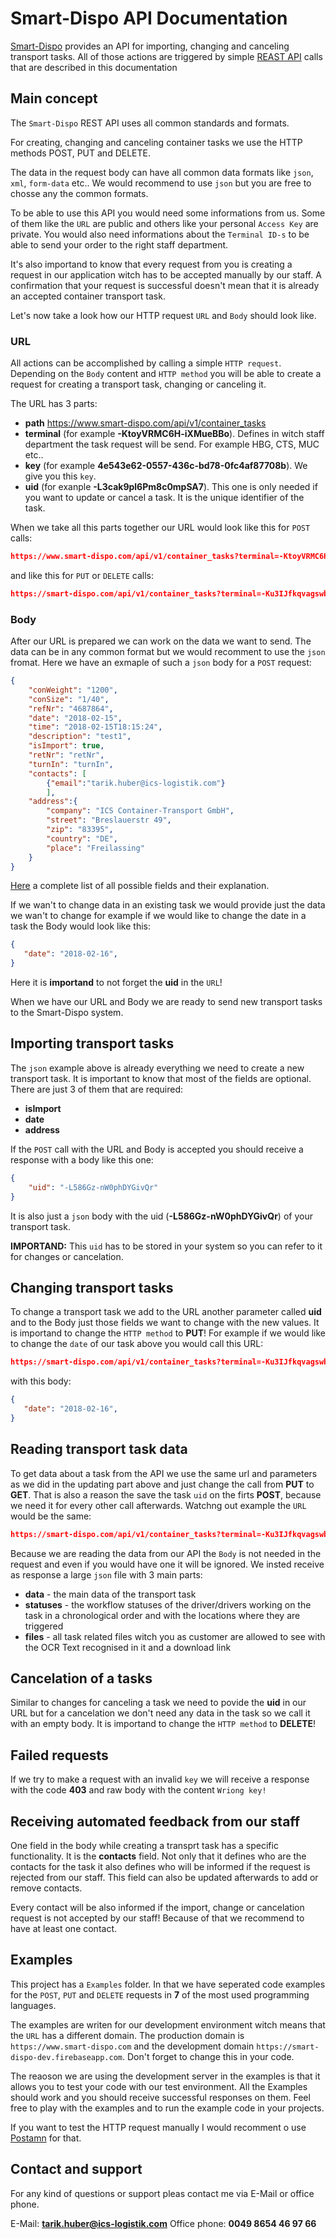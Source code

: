 # Smart-Dispo API Documentation

[Smart-Dispo](https://www.smart-dispo.com/) provides an API for importing, changing and canceling transport tasks. All of those actions are triggered by simple [REAST API](https://de.wikipedia.org/wiki/Representational_State_Transfer) calls that are described in this documentation

## Main concept

The `Smart-Dispo` REST API uses all common standards and formats. 

For creating, changing and canceling container tasks we use the HTTP methods POST, PUT and DELETE.

The data in the request body can have all common data formats like `json`, `xml`, `form-data` etc.. We would recommend to use `json` but you are free to chosse any the common formats.

To be able to use this API you would need some informations from us. Some of them like the `URL` are public and others like your personal `Access Key` are private. You would also need informations about the `Terminal ID-s` to be able to send your order to the right staff department.

It's also importand to know that every request from you is creating a request in our application witch has to be accepted manually by our staff. A confirmation that your request is successful doesn't mean that it is already an accepted container transport task.

Let's now take a look how our HTTP request `URL` and `Body` should look like. 

### URL

All actions can be accomplished by calling a simple `HTTP request`. Depending on the `Body` content and `HTTP method` you will be able to create a request for creating a transport task, changing or canceling it. 

The URL has 3 parts:
* **path** https://www.smart-dispo.com/api/v1/container_tasks
* **terminal** (for example **-KtoyVRMC6H-iXMueBBo**). Defines in witch staff department the task request will be send. For example HBG, CTS, MUC etc..
* **key** (for example **4e543e62-0557-436c-bd78-0fc4af87708b**). We give you this `key`.
* **uid** (for exanple **-L3cak9pl6Pm8c0mpSA7**). This one is only needed if you want to update or cancel a task. It is the unique identifier of the task.

When we take all this parts together our URL would look like this for `POST` calls:

```json
https://www.smart-dispo.com/api/v1/container_tasks?terminal=-KtoyVRMC6H-iXMueBBo&key=-L-exdQpHII42HpYvD3q/4e543e62-0557-436c-bd78-0fc4af87708b
```

and like this for `PUT` or `DELETE` calls:
```json
https://smart-dispo.com/api/v1/container_tasks?terminal=-Ku3IJfkqvagswb450WZ&key=8534c5b8-1bca-4b0f-addc-119a54893618&uid=-L3cak9pl6Pm8c0mpSA7
```


### Body

After our URL is prepared we can work on the data we want to send. The data can be in any common format but we would recomment to use the `json` fromat. Here we have an exmaple of such a `json` body for a `POST` request:

```json
{
    "conWeight": "1200",
    "conSize": "1/40",
    "refNr": "4687864",
    "date": "2018-02-15",
    "time": "2018-02-15T18:15:24",
    "description": "test1",
    "isImport": true,
    "retNr": "retNr",
    "turnIn": "turnIn",
    "contacts": [
    	{"email":"tarik.huber@ics-logistik.com"}
    	],
    "address":{
    	"company": "ICS Container-Transport GmbH",
    	"street": "Breslauerstr 49",
    	"zip": "83395",
    	"country": "DE",
    	"place": "Freilassing"
    }
}
```

[Here](https://github.com/ICS-Logistik/smart-dispo-api-documentation/blob/master/Fields.md) a complete list of all possible fields and their explanation.

If we wan't to change data in an existing task we would provide just the data we wan't to change for example if we would like to change the date in a task the Body would look like this:

```json
{
   "date": "2018-02-16",
}
```
Here it is **importand** to not forget the **uid** in the `URL`!

When we have our URL and Body we are ready to send new transport tasks to the Smart-Dispo system.

## Importing transport tasks

The `json` example above is already everything we need to create a new transport task. It is important to know that most of the fields are optional. There are just 3 of them that are required:
* **isImport**
* **date**
* **address**


If the `POST` call with the URL and Body is accepted you should receive a response with a body like this one:

```json
{
    "uid": "-L586Gz-nW0phDYGivQr"
}
```

It is also just a `json` body with the uid (**-L586Gz-nW0phDYGivQr**) of your transport task. 

**IMPORTAND:** This `uid` has to be stored in your system so you can refer to it for changes or cancelation.

## Changing transport tasks

To change a transport task we add to the URL another parameter called **uid** and to the Body just those fields we want to change with the new values. It is importand to change the `HTTP method` to **PUT**! For example if we would like to change the `date` of our task above you would call this URL:

```json
https://smart-dispo.com/api/v1/container_tasks?terminal=-Ku3IJfkqvagswb450WZ&key=8534c5b8-1bca-4b0f-addc-119a54893618&uid=-L586Gz-nW0phDYGivQr
```

with this body:

```json
{
   "date": "2018-02-16",
}
```

## Reading transport task data

To get data about a task from the API we use the same url and parameters as we did in the updating part above and just change the call from **PUT** to **GET**. That is also a reason the save the task `uid` on the firts **POST**, because we need it for every other call afterwards. Watchng out example the `URL` would be the same:

```json
https://smart-dispo.com/api/v1/container_tasks?terminal=-Ku3IJfkqvagswb450WZ&key=8534c5b8-1bca-4b0f-addc-119a54893618&uid=-L586Gz-nW0phDYGivQr
```

Because we are reading the data from our API the `Body` is not needed in the request and even if you would have one it will be ignored. 
We insted receive as response a large `json` file with 3 main parts:
* **data** - the main data of the transport task
* **statuses** - the workflow statuses of the driver/drivers working on the task in a chronological order and with the locations where they are triggered
* **files** - all task related files witch you as customer are allowed to see with the OCR Text recognised in it and a download link

## Cancelation of a tasks

Similar to changes for canceling a task we need to povide the **uid** in our URL but for a cancelation we don't need any data in the task so we call it with an empty body. It is importand to change the `HTTP method` to **DELETE**!


## Failed requests

If we try to make a request with an invalid `key` we will receive a response with the code **403** and raw body with the content `Wriong key!`


## Receiving automated feedback from our staff

One field in the body while creating a transprt task has a specific functionality. It is the **contacts** field. Not only that it defines who are the contacts for the task it also defines who will be informed if the request is rejected from our staff. This field can also be updated afterwards to add or remove contacts.

Every contact will be also informed if the import, change or cancelation request is not accepted by our staff! Because of that we recommend to have at least one contact.

## Examples

This project has a `Examples` folder. In that we have seperated code examples for the `POST`, `PUT` and `DELETE` requests in **7** of the most used programming languages.

The examples are writen for our development environment witch means that the `URL` has a different domain. The production domain is `https://www.smart-dispo.com` and the development domain `https://smart-dispo-dev.firebaseapp.com`. Don't forget to change this in your code. 

The reaoson we are using the development server in the examples is that it allows you to test your code with our test environment. All the Examples should work and you should receive successful responses on them. Feel free to play with the examples and to run the example code in your projects.

If you want to test the HTTP request manually I would recomment o use [Postamn](https://www.getpostman.com/) for that.

## Contact and support

For any kind of questions or support pleas contact me via E-Mail or office phone.

E-Mail: **tarik.huber@ics-logistik.com**
Office phone: **0049 8654 46 97 66**




